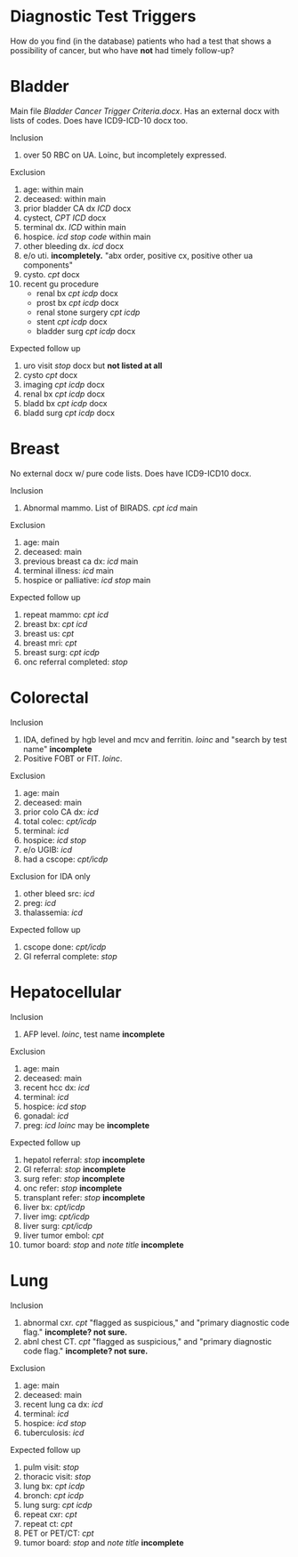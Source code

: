 Diagnostic Test Triggers
========

How do you find (in the database) patients who had a test that shows a possibility of cancer, but who have **not** had timely follow-up?

Bladder
========

Main file *Bladder Cancer Trigger Criteria.docx*. Has an external docx with lists of codes. Does have ICD9-ICD-10 docx too.

Inclusion

1. over 50 RBC on UA. Loinc, but incompletely expressed.

Exclusion

1. age: within main
2. deceased: within main
3. prior bladder CA dx *ICD* docx
4. cystect, *CPT* *ICD* docx
5. terminal dx. *ICD* within main
6. hospice. *icd* *stop code* within main
7. other bleeding dx. *icd* docx
8. e/o uti. **incompletely.** "abx order, positive cx, positive other ua components"
9. cysto. *cpt* docx
10. recent gu procedure
    - renal bx *cpt* *icdp* docx
    - prost bx *cpt* *icdp*  docx 
    - renal stone surgery *cpt* *icdp*
    - stent *cpt* *icdp* docx
    - bladder surg *cpt* *icdp* docx


Expected follow up

1. uro visit *stop* docx but **not listed at all**
2. cysto *cpt* docx
3. imaging *cpt* *icdp* docx
4. renal bx *cpt* *icdp* docx
5. bladd bx *cpt* *icdp* docx
6. bladd surg *cpt* *icdp* docx


Breast
========

No external docx w/ pure code lists. Does have ICD9-ICD10 docx.

Inclusion

1. Abnormal mammo. List of BIRADS. *cpt* *icd* main

Exclusion

1. age: main
2. deceased: main
3. previous breast ca dx: *icd* main
4. terminal illness: *icd* main
5. hospice or palliative: *icd* *stop* main

Expected follow up

1. repeat mammo: *cpt* *icd*
2. breast bx: *cpt* *icd*
3. breast us: *cpt*
4. breast mri: *cpt* 
5. breast surg: *cpt* *icdp*
6. onc referral completed: *stop*


Colorectal
========
Inclusion

1. IDA, defined by hgb level and mcv and ferritin. *loinc* and "search by test name" **incomplete**
2. Positive FOBT or FIT. *loinc*.

Exclusion

1. age: main
2. deceased: main
3. prior colo CA dx: *icd*
4. total colec: *cpt/icdp*
5. terminal: *icd*
6. hospice: *icd stop*
7. e/o UGIB: *icd*
8. had a cscope: *cpt/icdp*

Exclusion for IDA only

1. other bleed src: *icd*
2. preg: *icd*
3. thalassemia: *icd*

Expected follow up

1. cscope done: *cpt/icdp*
2. GI referral complete: *stop*




Hepatocellular
========
Inclusion

1. AFP level. *loinc*, test name **incomplete**

Exclusion

1. age: main
2. deceased: main
3. recent hcc dx: *icd*
4. terminal: *icd*
5. hospice: *icd stop*
6. gonadal: *icd*
7. preg: *icd* *loinc* may be **incomplete**


Expected follow up

1. hepatol referral: *stop* **incomplete**
2. GI referral: *stop* **incomplete**
3. surg refer: *stop* **incomplete**
4. onc refer: *stop* **incomplete**
5. transplant refer: *stop* **incomplete**
6. liver bx: *cpt/icdp*
7. liver img: *cpt/icdp*
8. liver surg: *cpt/icdp*
9. liver tumor embol: *cpt*
10. tumor board: *stop* and *note title* **incomplete**


Lung
========
Inclusion

1. abnormal cxr. *cpt* "flagged as suspicious," and "primary diagnostic code flag." **incomplete? not sure.**
2. abnl chest CT. *cpt* "flagged as suspicious," and "primary diagnostic code flag." **incomplete? not sure.**

Exclusion

1. age: main
2. deceased: main
3. recent lung ca dx: *icd*
4. terminal: *icd*
5. hospice: *icd* *stop*
6. tuberculosis: *icd*

Expected follow up

1. pulm visit: *stop*
2. thoracic visit: *stop*
3. lung bx: *cpt* *icdp*
4. bronch: *cpt* *icdp*
5. lung surg: *cpt* *icdp*
6. repeat cxr: *cpt*
7. repeat ct: *cpt*
8. PET or PET/CT: *cpt*
9. tumor board: *stop* and *note title* **incomplete**
